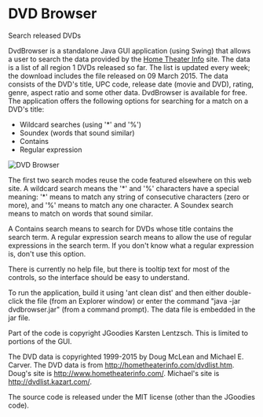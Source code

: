 # DVD Browser
Search released DVDs

DvdBrowser is a standalone Java GUI application (using Swing) that allows a user to search the data provided by the [Home Theater Info](http://hometheaterinfo.com/dvdlist.htm) site. The data is a list of all region 1 DVDs released so far. The list is updated every week; the download includes the file released on 09 March 2015. The data consists of the DVD's title, UPC code, release date (movie and DVD), rating, genre, aspect ratio and some other data. DvdBrowser is available for free. The application offers the following options for searching for a match on a DVD's title:

* Wildcard searches (using '*' and '%')
* Soundex (words that sound similar)
* Contains
* Regular expression

![DVD Browser](http://argonium.github.io/dvdb.png)

The first two search modes reuse the code featured elsewhere on this web site. A wildcard search means the '\*' and '%' characters have a special meaning: '\*' means to match any string of consecutive characters (zero or more), and '%' means to match any one character. A Soundex search means to match on words that sound similar.

A Contains search means to search for DVDs whose title contains the search term. A regular expression search means to allow the use of regular expressions in the search term. If you don't know what a regular expression is, don't use this option.

There is currently no help file, but there is tooltip text for most of the controls, so the interface should be easy to understand.

To run the application, build it using 'ant clean dist' and then either double-click the file (from an Explorer window) or enter the command "java -jar dvdbrowser.jar" (from a command prompt). The data file is embedded in the jar file.

Part of the code is copyright JGoodies Karsten Lentzsch. This is limited to portions of the GUI.

The DVD data is copyrighted 1999-2015 by Doug McLean and Michael E. Carver.  The DVD data is from http://hometheaterinfo.com/dvdlist.htm.  Doug's site is http://www.hometheaterinfo.com/.  Michael's site is http://dvdlist.kazart.com/.

The source code is released under the MIT license (other than the JGoodies code).
